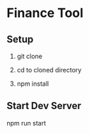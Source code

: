 # Finance Tool

## Setup

1. git clone

2. cd to cloned directory

3. npm install


## Start Dev Server
npm run start

